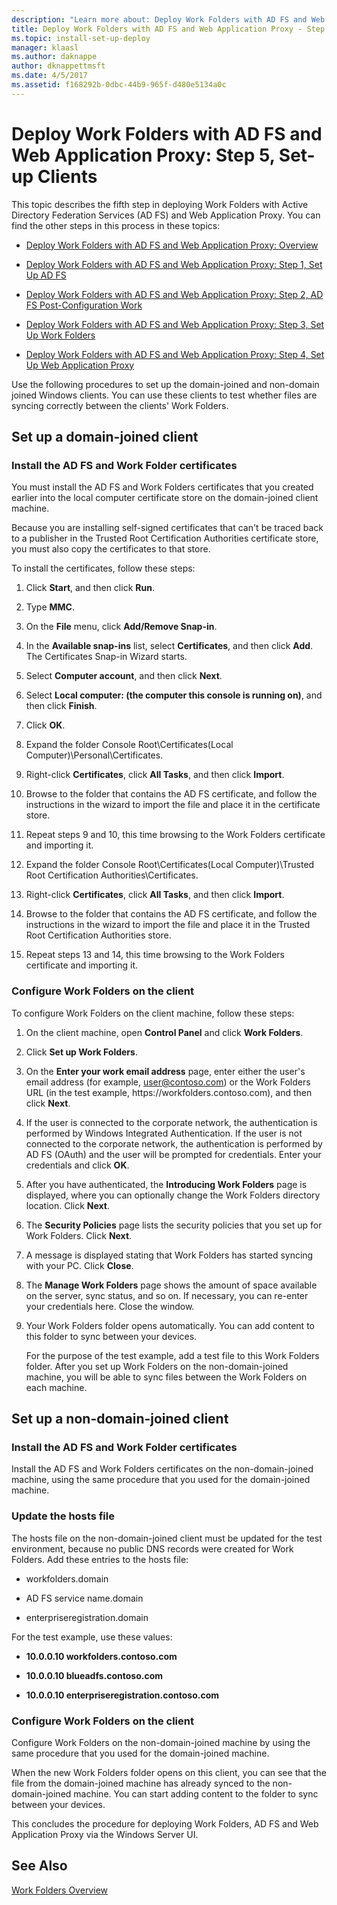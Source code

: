```yaml
---
description: "Learn more about: Deploy Work Folders with AD FS and Web Application Proxy: Step 5, Set-up Clients"
title: Deploy Work Folders with AD FS and Web Application Proxy - Step 5, Set Up Clients
ms.topic: install-set-up-deploy
manager: klaasl
ms.author: daknappe
author: dknappettmsft
ms.date: 4/5/2017
ms.assetid: f168292b-0dbc-44b9-965f-d480e5134a0c
---
```

# Deploy Work Folders with AD FS and Web Application Proxy: Step 5, Set-up Clients

This topic describes the fifth step in deploying Work Folders with Active Directory Federation Services (AD FS) and Web Application Proxy. You can find the other steps in this process in these topics:

-   [Deploy Work Folders with AD FS and Web Application Proxy: Overview](deploy-work-folders-adfs-overview.md)

-   [Deploy Work Folders with AD FS and Web Application Proxy: Step 1, Set Up AD FS](deploy-work-folders-adfs-step1.md)

-   [Deploy Work Folders with AD FS and Web Application Proxy: Step 2, AD FS Post-Configuration Work](deploy-work-folders-adfs-step2.md)

-   [Deploy Work Folders with AD FS and Web Application Proxy: Step 3, Set Up Work Folders](deploy-work-folders-adfs-step3.md)

-   [Deploy Work Folders with AD FS and Web Application Proxy: Step 4, Set Up Web Application Proxy](deploy-work-folders-adfs-step4.md)

Use the following procedures to set up the domain-joined and non-domain joined Windows clients. You can use these clients to test whether files are syncing correctly between the clients' Work Folders.

## Set up a domain-joined client

### Install the AD FS and Work Folder certificates
You must install the AD FS and Work Folders certificates that you created earlier into the local computer certificate store on the domain-joined client machine.

Because you are installing self-signed certificates that can't be traced back to a publisher in the Trusted Root Certification Authorities certificate store, you must also copy the certificates to that store.

To install the certificates, follow these steps:

1.  Click **Start**, and then click **Run**.

2.  Type **MMC**.

3.  On the **File** menu, click **Add/Remove Snap-in**.

4.  In the **Available snap-ins** list, select **Certificates**, and then click **Add**. The Certificates Snap\-in Wizard starts.

5.  Select **Computer account**, and then click **Next**.

6.  Select **Local computer: (the computer this console is running on)**, and then click **Finish**.

7.  Click **OK**.

8.  Expand the folder Console Root\Certificates\(Local Computer)\Personal\Certificates.

9. Right-click **Certificates**, click **All Tasks**, and then click **Import**.

10. Browse to the folder that contains the AD FS certificate, and follow the instructions in the wizard to import the file and place it in the certificate store.

11. Repeat steps 9 and 10, this time browsing to the Work Folders certificate and importing it.

12. Expand the folder Console Root\Certificates\(Local Computer)\Trusted Root Certification Authorities\Certificates.

13. Right-click **Certificates**, click **All Tasks**, and then click **Import**.

14. Browse to the folder that contains the AD FS certificate, and follow the instructions in the wizard to import the file and place it in the Trusted Root Certification Authorities store.

15. Repeat steps 13 and 14, this time browsing to the Work Folders certificate and importing it.

### Configure Work Folders on the client
To configure Work Folders on the client machine, follow these steps:

1. On the client machine, open **Control Panel** and click **Work Folders**.

2. Click **Set up Work Folders**.

3. On the **Enter your work email address** page, enter either the user's email address (for example, user@contoso.com) or the Work Folders URL (in the test example, https:\//workfolders.contoso.com), and then click **Next**.

4. If the user is connected to the corporate network, the authentication is performed by Windows Integrated Authentication. If the user is not connected to the corporate network, the authentication is performed by AD FS (OAuth) and the user will be prompted for credentials. Enter your credentials and click **OK**.

5. After you have authenticated, the **Introducing Work Folders** page is displayed, where you can optionally change the Work Folders directory location. Click **Next**.

6. The **Security Policies** page lists the security policies that you set up for Work Folders. Click **Next**.

7. A message is displayed stating that Work Folders has started syncing with your PC. Click **Close**.

8. The **Manage Work Folders** page shows the amount of space available on the server, sync status, and so on. If necessary, you can re-enter your credentials here. Close the window.

9. Your Work Folders folder opens automatically. You can add content to this folder to sync between your devices.

    For the purpose of the test example, add a test file to this Work Folders folder. After you set up Work Folders on the non-domain-joined machine, you will be able to sync files between the Work Folders on each machine.

## Set up a non-domain-joined client

### Install the AD FS and Work Folder certificates
Install the AD FS and Work Folders certificates on the non-domain-joined machine, using the same procedure that you used for the domain-joined machine.

### Update the hosts file
The hosts file on the non-domain-joined client must be updated for the test environment, because no public DNS records were created for Work Folders. Add these entries to the hosts file:

-  workfolders.domain

-  AD FS service name.domain

-  enterpriseregistration.domain

For the test example, use these values:

-  **10.0.0.10 workfolders.contoso.com**

-  **10.0.0.10 blueadfs.contoso.com**

-  **10.0.0.10 enterpriseregistration.contoso.com**

### Configure Work Folders on the client
Configure Work Folders on the non-domain-joined machine by using the same procedure that you used for the domain-joined machine.

When the new Work Folders folder opens on this client, you can see that the file from the domain-joined machine has already synced to the non-domain-joined machine. You can start adding content to the folder to sync between your devices.

This concludes the procedure for deploying Work Folders, AD FS and Web Application Proxy via the Windows Server UI.

## See Also
[Work Folders Overview](Work-Folders-Overview.md)




